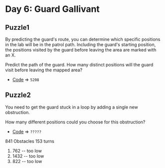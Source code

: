 # Day 6: Guard Gallivant

## Puzzle1
By predicting the guard's route, you can determine which specific positions in the lab will be in the patrol path. Including the guard's starting position, the positions visited by the guard before leaving the area are marked with an X.

Predict the path of the guard. How many distinct positions will the guard visit before leaving the mapped area?

* [Code](./puzzle1.py) => `5208`

## Puzzle2
You need to get the guard stuck in a loop by adding a single new obstruction.

How many different positions could you choose for this obstruction?


* [Code](./puzzle2.py) => `?????`


841 Obstacles
153 turns

1. 762 -- too low
2. 1432 -- too low
3. 822 -- too low
